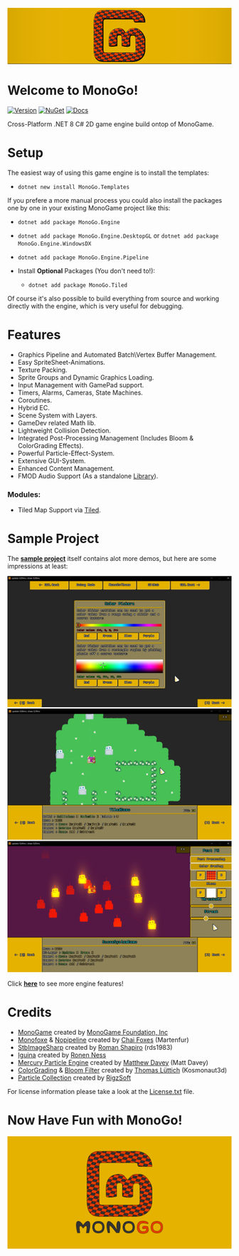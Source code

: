 ![Banner](https://raw.githubusercontent.com/BlizzCrafter/MonoGo/refs/heads/master/logos/Banner.png)

# Welcome to MonoGo!
[![Version](https://img.shields.io/nuget/v/MonoGo.Engine?style=for-the-badge&logo=git&logoColor=E73C00&logoSize=auto&label=MonoGo.Engine&labelColor=262626&color=707070)](https://github.com/MonoGo-Engine) [![NuGet](https://img.shields.io/badge/NuGet-MonoGo.Templates-blue.svg?style=for-the-badge&logo=NuGet&logoColor=0289CC&logoSize=auto&colorA=262626&colorB=707070)](https://www.nuget.org/packages/MonoGo.Templates) [![Docs](https://img.shields.io/github/labels/MonoGo-Engine/MonoGo/Documentation?style=for-the-badge&logo=gitbook&logoColor=E2B004&logoSize=auto&labelColor=262626&color=707070)](https://monogo-engine.github.io/monogo.github.io/)

Cross-Platform .NET 8 C# 2D game engine build ontop of MonoGame.

# Setup

The easiest way of using this game engine is to install the templates:
- ```dotnet new install MonoGo.Templates```

If you prefere a more manual process you could also install the packages one by one in your existing MonoGame project like this:
  - ```dotnet add package MonoGo.Engine```
  - ```dotnet add package MonoGo.Engine.DesktopGL``` or ```dotnet add package MonoGo.Engine.WindowsDX```
  - ```dotnet add package MonoGo.Engine.Pipeline```

- Install **Optional** Packages (You don't need to!):
  - ```dotnet add package MonoGo.Tiled```
 
Of course it's also possible to build everything from source and working directly with the engine, which is very useful for debugging.

# Features
* Graphics Pipeline and Automated Batch\Vertex Buffer Management.
* Easy SpriteSheet-Animations.
* Texture Packing.
* Sprite Groups and Dynamic Graphics Loading.
* Input Management with GamePad support.
* Timers, Alarms, Cameras, State Machines.
* Coroutines.
* Hybrid EC.
* Scene System with Layers.
* GameDev related Math lib.
* Lightweight Collision Detection.
* Integrated Post-Processing Management (Includes Bloom & ColorGrading Effects).
* Powerful Particle-Effect-System.
* Extensive GUI-System.
* Enhanced Content Management.
* FMOD Audio Support (As a standalone [Library](https://github.com/Martenfur/FmodForFoxes/)).
### Modules:
* Tiled Map Support via [Tiled](https://www.mapeditor.org/).

# Sample Project

The **[sample project](https://github.com/MonoGo-Engine/MonoGo.Samples)** itself contains alot more demos, but here are some impressions at least:

![Color Picker](https://raw.githubusercontent.com/MonoGo-Engine/MonoGo.Samples/refs/heads/master/docs/sample_00.jpg)
![Tiled](https://raw.githubusercontent.com/MonoGo-Engine/MonoGo.Samples/refs/heads/master/docs/sample_01.jpg)
![PostFX](https://raw.githubusercontent.com/MonoGo-Engine/MonoGo.Samples/refs/heads/master/docs/sample_02.jpg)

Click **[here](https://github.com/MonoGo-Engine/MonoGo.Samples)** to see more engine features!

# Credits

- [MonoGame](https://github.com/MonoGame/MonoGame) created by [MonoGame Foundation, Inc](https://monogame.net/)
- [Monofoxe](https://github.com/Martenfur/Monofoxe) & [Nopipeline](https://github.com/Martenfur/Nopipeline) created by [Chai Foxes](https://github.com/Martenfur) (Martenfur)
- [StbImageSharp](https://github.com/StbSharp/StbImageSharp) created by [Roman Shapiro](https://github.com/rds1983) (rds1983)
- [Iguina](https://github.com/RonenNess/Iguina) created by [Ronen Ness](https://github.com/RonenNess)
- [Mercury Particle Engine](https://github.com/Matthew-Davey/mercury-particle-engine) created by [Matthew Davey](https://github.com/Matthew-Davey) (Matt Davey)
- [ColorGrading](https://github.com/Kosmonaut3d/ColorGradingFilter-Sample) & [Bloom Filter](https://github.com/Kosmonaut3d/BloomFilter-for-Monogame-and-XNA) created by [Thomas Lüttich](https://github.com/Kosmonaut3d) (Kosmonaut3d)
- [Particle Collection](https://www.rigzsoft.co.uk/portfolio/particle-collection-1/) created by [RigzSoft](https://www.rigzsoft.co.uk/)

For license information please take a look at the [License.txt](https://github.com/MonoGo-Engine/MonoGo/blob/master/LICENSE.txt) file.


# Now Have Fun with MonoGo!

![Banner](https://raw.githubusercontent.com/BlizzCrafter/MonoGo/refs/heads/master/logos/Social.png)
